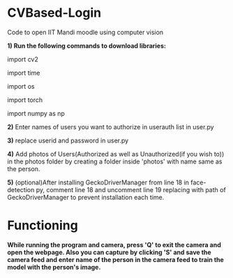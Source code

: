 # CVBased-Login
Code to open IIT Mandi moodle using computer vision

**1) Run the following commands to download libraries:**

import cv2

import time

import os

import torch

import numpy as np


**2)** Enter names of users you want to authorize in userauth list in user.py

**3)** replace userid and password in user.py

**4)** Add photos of Users(Authorized as well as Unauthorized(if you wish to)) in the photos
folder by creating a folder inside 'photos' with name same as the person.

**5)** (optional)After installing GeckoDriverManager from line 18 in face-detection py, comment line 18
and uncomment line 19 replacing with path of GeckoDriverManager to prevent installation each time.

# **Functioning**

**While running the program and camera, press 'Q' to exit the camera and open the webpage.
Also you can capture by clicking 'S' and save the camera feed and enter name of the person in the camera feed to 
train the model with the person's image.**




